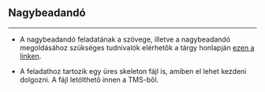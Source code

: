 ## Nagybeadandó

---

- A nagybeadandó feladatának a szövege, illetve a nagybeadandó megoldásához szükséges tudnivalók elérhetők a tárgy honlapján [ezen a linken](http://lambda.inf.elte.hu/ShuntingYard.html).

- A feladathoz tartozik egy üres skeleton fájl is, amiben el lehet kezdeni dolgozni. A fájl letölthető innen a TMS-ből.
